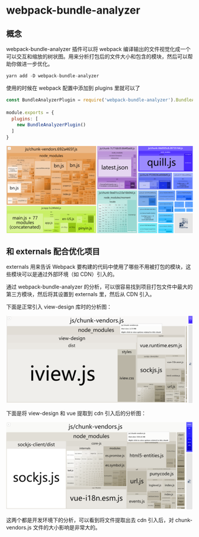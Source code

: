 # webpack-bundle-analyzer

## 概念

webpack-bundle-analyzer 插件可以将 webpack 编译输出的文件视觉化成一个可以交互和缩放的树状图。用来分析打包后的文件大小和包含的模块，然后可以帮助你做进一步优化。

```js
yarn add -D webpack-bundle-analyzer
```

使用的时候在 webpack 配置中添加到 plugins 里就可以了

```js
const BundleAnalyzerPlugin = require('webpack-bundle-analyzer').BundleAnalyzerPlugin;

module.exports = {
  plugins: [
    new BundleAnalyzerPlugin()
  ]
}
```

![webpack-bundle-analyzer](../img/webpack-bundle-analyzer.png)

## 和 externals 配合优化项目

externals 用来告诉 Webpack 要构建的代码中使用了哪些不用被打包的模块，这些模块可以是通过外部环境（如 CDN）引入的。

通过 webpack-bundle-analyzer 的分析，可以很容易找到项目打包文件中最大的第三方模块，然后将其设置到 externals 里，然后从 CDN 引入。

下面是正常引入 view-design 库时的分析图：

![normal](../img/normal.png)

下面是将 view-design 和 vue 提取到 cdn 引入后的分析图：

![cdn](../img/cdn.png)

这两个都是开发环境下的分析，可以看到将文件提取出去 cdn 引入后，对 chunk-vendors.js 文件的大小影响是非常大的。
